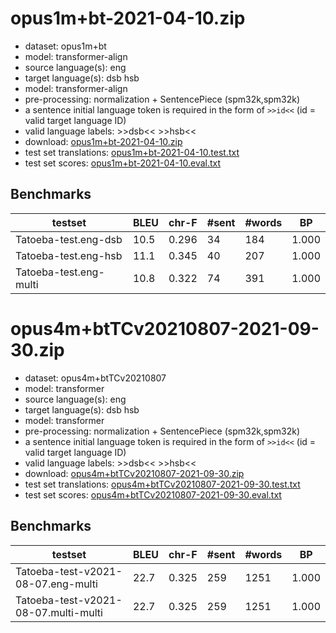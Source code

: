 # opus1m+bt-2021-04-10.zip

* dataset: opus1m+bt
* model: transformer-align
* source language(s): eng
* target language(s): dsb hsb
* model: transformer-align
* pre-processing: normalization + SentencePiece (spm32k,spm32k)
* a sentence initial language token is required in the form of `>>id<<` (id = valid target language ID)
* valid language labels: >>dsb<< >>hsb<<
* download: [opus1m+bt-2021-04-10.zip](https://object.pouta.csc.fi/Tatoeba-MT-models/eng-wen/opus1m+bt-2021-04-10.zip)
* test set translations: [opus1m+bt-2021-04-10.test.txt](https://object.pouta.csc.fi/Tatoeba-MT-models/eng-wen/opus1m+bt-2021-04-10.test.txt)
* test set scores: [opus1m+bt-2021-04-10.eval.txt](https://object.pouta.csc.fi/Tatoeba-MT-models/eng-wen/opus1m+bt-2021-04-10.eval.txt)

## Benchmarks

| testset | BLEU  | chr-F | #sent | #words | BP |
|---------|-------|-------|-------|--------|----|
| Tatoeba-test.eng-dsb 	| 10.5 	| 0.296 	| 34 	| 184 	| 1.000 |
| Tatoeba-test.eng-hsb 	| 11.1 	| 0.345 	| 40 	| 207 	| 1.000 |
| Tatoeba-test.eng-multi 	| 10.8 	| 0.322 	| 74 	| 391 	| 1.000 |


# opus4m+btTCv20210807-2021-09-30.zip

* dataset: opus4m+btTCv20210807
* model: transformer
* source language(s): eng
* target language(s): dsb hsb
* model: transformer
* pre-processing: normalization + SentencePiece (spm32k,spm32k)
* a sentence initial language token is required in the form of `>>id<<` (id = valid target language ID)
* valid language labels: >>dsb<< >>hsb<<
* download: [opus4m+btTCv20210807-2021-09-30.zip](https://object.pouta.csc.fi/Tatoeba-MT-models/eng-wen/opus4m+btTCv20210807-2021-09-30.zip)
* test set translations: [opus4m+btTCv20210807-2021-09-30.test.txt](https://object.pouta.csc.fi/Tatoeba-MT-models/eng-wen/opus4m+btTCv20210807-2021-09-30.test.txt)
* test set scores: [opus4m+btTCv20210807-2021-09-30.eval.txt](https://object.pouta.csc.fi/Tatoeba-MT-models/eng-wen/opus4m+btTCv20210807-2021-09-30.eval.txt)

## Benchmarks

| testset | BLEU  | chr-F | #sent | #words | BP |
|---------|-------|-------|-------|--------|----|
| Tatoeba-test-v2021-08-07.eng-multi 	| 22.7 	| 0.325 	| 259 	| 1251 	| 1.000 |
| Tatoeba-test-v2021-08-07.multi-multi 	| 22.7 	| 0.325 	| 259 	| 1251 	| 1.000 |

